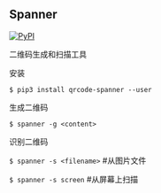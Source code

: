 ## Spanner

[![PyPI](https://img.shields.io/pypi/v/qrcode-spanner.svg)](https://pypi.org/project/qrcode-spanner)

二维码生成和扫描工具

安装

`$ pip3 install qrcode-spanner --user`

生成二维码

`$ spanner -g <content>`

识别二维码

`$ spanner -s <filename>` #从图片文件

`$ spanner -s screen` #从屏幕上扫描